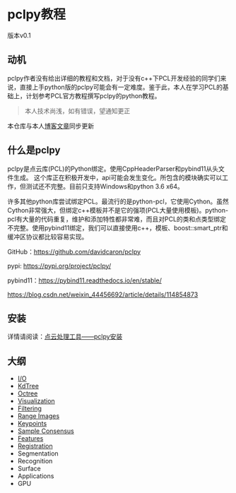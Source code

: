 # pclpy教程

版本v0.1

## 动机

pclpy作者没有给出详细的教程和文档，对于没有c++下PCL开发经验的同学们来说，直接上手python版的pclpy可能会有一定难度。鉴于此，本人在学习PCL的基础上，计划参考PCL官方教程撰写pclpy的python教程。

> 本人技术尚浅，如有错误，望通知更正

本仓库与本人[博客文章](https://blog.csdn.net/weixin_44456692)同步更新

## 什么是pclpy

pclpy是点云库(PCL)的Python绑定。使用CppHeaderParser和pybind11从头文件生成。
这个库正在积极开发中，api可能会发生变化。所包含的模块确实可以工作，但测试还不完整。目前只支持Windows和python 3.6 x64。

许多其他python库尝试绑定PCL。最流行的是python-pcl，它使用Cython。虽然Cython非常强大，但绑定c++模板并不是它的强项(PCL大量使用模板)。python-pcl有大量的代码重复，维护和添加特性都非常难，而且对PCL的类和点类型绑定不完整。使用pybind11绑定，我们可以直接使用c++，模板、boost::smart_ptr和缓冲区协议都比较容易实现。

GitHub：https://github.com/davidcaron/pclpy

pypi: https://pypi.org/project/pclpy/

pybind11：https://pybind11.readthedocs.io/en/stable/

https://blog.csdn.net/weixin_44456692/article/details/114854873

## 安装

详情请阅读：[点云处理工具——pclpy安装](https://blog.csdn.net/weixin_44456692/article/details/114854873?spm=1001.2014.3001.5501)

## 大纲

* [I/O](./tutorial/01_IO)
* [KdTree](./tutorial/02_KdTree)
* [Octree](./tutorial/03_Octree)
* [Visualization](./tutorial/04_Visualization)
* [Filtering](./tutorial/05_Filtering)
* [Range Images](./tutorial/06_RangeImages)
* [Keypoints](./tutorial/07_Keypoints)
* [Sample Consensus](./tutorial/08_SampleConsensus)
* [Features](./tutorial/09_Features)
* [Registration](./tutorial/10_Registration)
* Segmentation
* Recognition
* Surface
* Applications
* GPU

